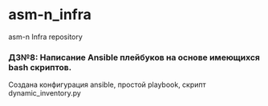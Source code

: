 # asm-n_infra
asm-n Infra repository

### ДЗ№8: Написание Ansible плейбуков на основе имеющихся bash скриптов.

Создана конфигурация ansible, простой playbook, скрипт dynamic_inventory.py
